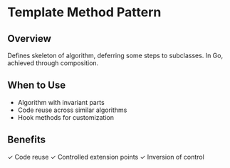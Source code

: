 # Template Method Pattern
## Overview
Defines skeleton of algorithm, deferring some steps to subclasses. In Go, achieved through composition.

## When to Use
- Algorithm with invariant parts
- Code reuse across similar algorithms
- Hook methods for customization

## Benefits
✓ Code reuse
✓ Controlled extension points
✓ Inversion of control
